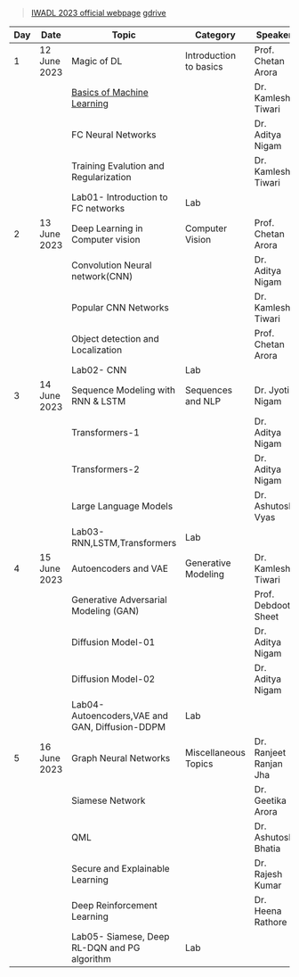 > [IWADL 2023 official webpage](http://discovery.bits-pilani.ac.in/iwadl2023/)
> [gdrive](https://drive.google.com/drive/folders/1kOM3nVz3KRiAsoOBjMRMGWXXb7whKo-x?usp=sharing)

| Day| Date| Topic| Category| Speaker |
|---|---|---|---|---|
| 1| 12 June 2023 | Magic of DL| Introduction to basics| Prof. Chetan Arora |
| | | [Basics of Machine Learning](https://drive.google.com/file/d/1akB3Tj3HWne5wCdjBsavo2qRzC40c2t9/view?usp=drive_link) | | Dr. Kamlesh Tiwari |
| | | FC Neural Networks| | Dr. Aditya Nigam |
| | | Training Evalution and Regularization | | Dr. Kamlesh Tiwari |
| | | Lab01- Introduction to FC networks| Lab|  |
| 2| 13 June 2023 | Deep Learning in Computer vision| Computer Vision| Prof. Chetan Arora |
| | | Convolution Neural network(CNN)| | Dr. Aditya Nigam |
| | | Popular CNN Networks| | Dr. Kamlesh Tiwari |
| | | Object detection and Localization| | Prof. Chetan Arora |
| | | Lab02- CNN| Lab|  |
| 3| 14 June 2023 | Sequence Modeling with RNN & LSTM| Sequences and NLP| Dr. Jyoti Nigam |
| | | Transformers-1| | Dr. Aditya Nigam |
| | | Transformers-2| | Dr. Aditya Nigam |
| | | Large Language Models| | Dr. Ashutosh Vyas |
| | | Lab03- RNN,LSTM,Transformers| Lab|  |
| 4| 15 June 2023 | Autoencoders and VAE| Generative Modeling| Dr. Kamlesh Tiwari |
| | | Generative Adversarial Modeling (GAN)| | Prof. Debdoot Sheet |
| | | Diffusion Model-01| | Dr. Aditya Nigam |
| | | Diffusion Model-02| | Dr. Aditya Nigam |
| | | Lab04- Autoencoders,VAE and GAN, Diffusion-DDPM| Lab|  |
| 5| 16 June 2023 | Graph Neural Networks| Miscellaneous Topics| Dr. Ranjeet Ranjan Jha |
| | | Siamese Network| | Dr. Geetika Arora |
| | | QML | | Dr. Ashutosh Bhatia |
| | | Secure and Explainable Learning| | Dr. Rajesh Kumar |
| | | Deep Reinforcement Learning | | Dr. Heena Rathore |
| | | Lab05- Siamese, Deep RL-DQN and PG algorithm| Lab|  |
